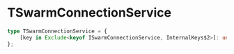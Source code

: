# TSwarmConnectionService

```ts
type TSwarmConnectionService = {
    [key in Exclude<keyof ISwarmConnectionService, InternalKeys$2>]: unknown;
};
```


